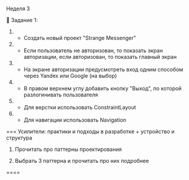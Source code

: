 Неделя 3

📝  Задание 1:

1. + Создать новый проект "Strange Messenger"

2. + Если пользователь не авторизован, то показать экран авторизации, если авторизован, то показать главный экран

3. + На экране авторизации предусмотреть вход одним способом через Yandex или Google (на выбор)

4. + В правом верхнем углу добавить кнопку "Выход", по которой разлогинивать пользователя

5. + Для верстки использовать ConstraintLayout

6. + Для навигации использовать Navigation


=== Усилители: практики и подходы в разработке + устройство и структура

1. Прочитать про паттерны проектирования

2. Выбрать 3 паттерна и прочитать про них подробнее

====

